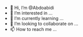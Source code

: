 - 👋 Hi, I’m @Abdoabidi
- 👀 I’m interested in ...
- 🌱 I’m currently learning ...
- 💞️ I’m looking to collaborate on ...
- 📫 How to reach me ...

<!---
Abdoabidi/Abdoabidi is a ✨ special ✨ repository because its `README.md` (this file) appears on your GitHub profile.
You can click the Preview link to take a look at your changes.
--->
